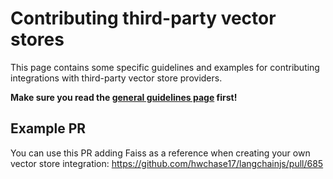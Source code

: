 # Contributing third-party vector stores

This page contains some specific guidelines and examples for contributing integrations with third-party vector store providers.

**Make sure you read the [general guidelines page](.github/contributing/INTEGRATIONS.md) first!**

## Example PR

You can use this PR adding Faiss as a reference when creating your own vector store integration: https://github.com/hwchase17/langchainjs/pull/685

